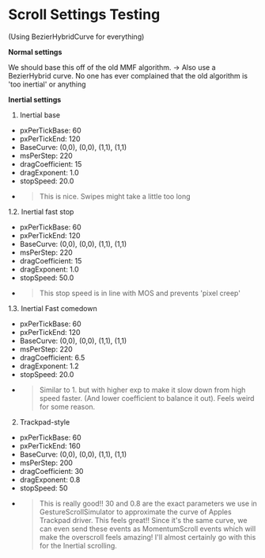 #  Scroll Settings Testing

(Using BezierHybridCurve for everything)

__Normal settings__

We should base this off of the old MMF algorithm. -> Also use a BezierHybrid curve. No one has ever complained that the old algorithm is 'too inertial' or anything

__Inertial settings__

1. Inertial base 
- pxPerTickBase: 60
- pxPerTickEnd: 120
- BaseCurve: (0,0), (0,0), (1,1), (1,1) 
- msPerStep: 220
- dragCoefficient: 15
- dragExponent: 1.0
- stopSpeed: 20.0
- > This is nice. Swipes might take a little too long

1.2. Inertial fast stop
- pxPerTickBase: 60
- pxPerTickEnd: 120
- BaseCurve: (0,0), (0,0), (1,1), (1,1) 
- msPerStep: 220
- dragCoefficient: 15
- dragExponent: 1.0
- stopSpeed: 50.0
- > This stop speed is in line with MOS and prevents 'pixel creep'

1.3. Inertial Fast comedown
- pxPerTickBase: 60
- pxPerTickEnd: 120
- BaseCurve: (0,0), (0,0), (1,1), (1,1) 
- msPerStep: 220
- dragCoefficient: 6.5
- dragExponent: 1.2
- stopSpeed: 20.0
- > Similar to 1. but with higher exp to make it slow down from high speed faster. (And lower coefficient to balance it out). Feels weird for some reason.

2. Trackpad-style
- pxPerTickBase: 60
- pxPerTickEnd: 160
- BaseCurve: (0,0), (0,0), (1,1), (1,1) 
- msPerStep: 200
- dragCoefficient: 30
- dragExponent: 0.8
- stopSpeed: 50
- > This is really good!! 30 and 0.8 are the exact parameters we use in GestureScrollSimulator to approximate the curve of Apples Trackpad driver. This feels great!! Since it's the same curve, we can even send these events as MomentumScroll events which will make the overscroll feels amazing! I'll almost certainly go with this for the Inertial scrolling.
